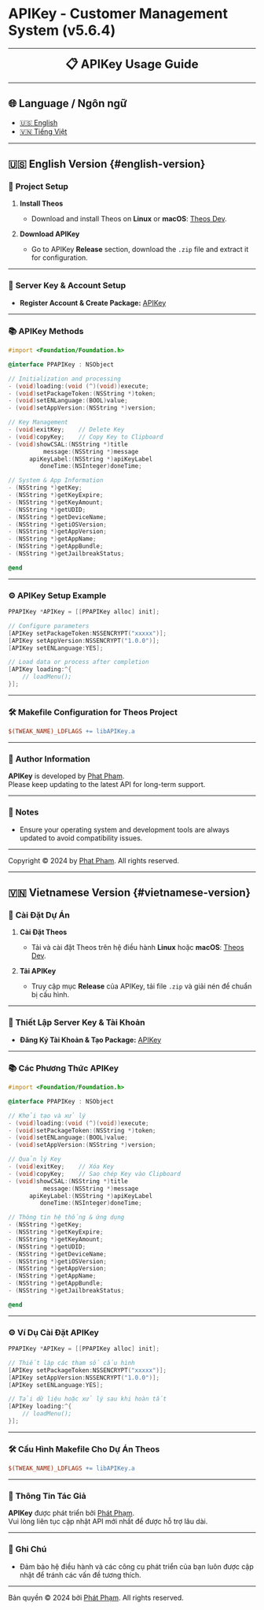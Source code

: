 # APIKey - Customer Management System (v5.6.4)

---

<p align="center">
  <font size="5"><b>📋 APIKey Usage Guide</b></font>
</p>

---

## 🌐 Language / Ngôn ngữ

- [🇺🇸 English](#english-version)
- [🇻🇳 Tiếng Việt](#vietnamese-version)

---

## 🇺🇸 English Version {#english-version}

### 🚀 **Project Setup**

1. **Install Theos**

   - Download and install Theos on **Linux** or **macOS**: [Theos Dev](https://theos.dev).

2. **Download APIKey**
   - Go to APIKey **Release** section, download the `.zip` file and extract it for configuration.

---

### 🔑 **Server Key & Account Setup**

- **Register Account & Create Package:** [APIKey](https://new.ppapikey.xyz)

---

### 📚 **APIKey Methods**

```objective-c
#import <Foundation/Foundation.h>

@interface PPAPIKey : NSObject

// Initialization and processing
- (void)loading:(void (^)(void))execute;
- (void)setPackageToken:(NSString *)token;
- (void)setENLanguage:(BOOL)value;
- (void)setAppVersion:(NSString *)version;

// Key Management
- (void)exitKey;    // Delete Key
- (void)copyKey;    // Copy Key to Clipboard
- (void)showCSAL:(NSString *)title
          message:(NSString *)message
      apiKeyLabel:(NSString *)apiKeyLabel
         doneTime:(NSInteger)doneTime;

// System & App Information
- (NSString *)getKey;
- (NSString *)getKeyExpire;
- (NSString *)getKeyAmount;
- (NSString *)getUDID;
- (NSString *)getDeviceName;
- (NSString *)getiOSVersion;
- (NSString *)getAppVersion;
- (NSString *)getAppName;
- (NSString *)getAppBundle;
- (NSString *)getJailbreakStatus;

@end
```

---

### ⚙️ **APIKey Setup Example**

```objective-c
PPAPIKey *APIKey = [[PPAPIKey alloc] init];

// Configure parameters
[APIKey setPackageToken:NSSENCRYPT("xxxxx")];
[APIKey setAppVersion:NSSENCRYPT("1.0.0")];
[APIKey setENLanguage:YES];

// Load data or process after completion
[APIKey loading:^{
    // loadMenu();
}];
```

---

### 🛠️ **Makefile Configuration for Theos Project**

```makefile
$(TWEAK_NAME)_LDFLAGS += libAPIKey.a
```

---

### 👤 **Author Information**

**APIKey** is developed by [Phat Pham](https://t.me/pdp7803).  
Please keep updating to the latest API for long-term support.

---

### 📄 **Notes**

- Ensure your operating system and development tools are always updated to avoid compatibility issues.

---

Copyright © 2024 by [Phat Pham](https://t.me/pdp7803). All rights reserved.

---

## 🇻🇳 Vietnamese Version {#vietnamese-version}

### 🚀 **Cài Đặt Dự Án**

1. **Cài Đặt Theos**

   - Tải và cài đặt Theos trên hệ điều hành **Linux** hoặc **macOS**: [Theos Dev](https://theos.dev).

2. **Tải APIKey**
   - Truy cập mục **Release** của APIKey, tải file `.zip` và giải nén để chuẩn bị cấu hình.

---

### 🔑 **Thiết Lập Server Key & Tài Khoản**

- **Đăng Ký Tài Khoản & Tạo Package:** [APIKey](https://new.ppapikey.xyz)

---

### 📚 **Các Phương Thức APIKey**

```objective-c
#import <Foundation/Foundation.h>

@interface PPAPIKey : NSObject

// Khởi tạo và xử lý
- (void)loading:(void (^)(void))execute;
- (void)setPackageToken:(NSString *)token;
- (void)setENLanguage:(BOOL)value;
- (void)setAppVersion:(NSString *)version;

// Quản lý Key
- (void)exitKey;    // Xóa Key
- (void)copyKey;    // Sao chép Key vào Clipboard
- (void)showCSAL:(NSString *)title
          message:(NSString *)message
      apiKeyLabel:(NSString *)apiKeyLabel
         doneTime:(NSInteger)doneTime;

// Thông tin hệ thống & ứng dụng
- (NSString *)getKey;
- (NSString *)getKeyExpire;
- (NSString *)getKeyAmount;
- (NSString *)getUDID;
- (NSString *)getDeviceName;
- (NSString *)getiOSVersion;
- (NSString *)getAppVersion;
- (NSString *)getAppName;
- (NSString *)getAppBundle;
- (NSString *)getJailbreakStatus;

@end
```

---

### ⚙️ **Ví Dụ Cài Đặt APIKey**

```objective-c
PPAPIKey *APIKey = [[PPAPIKey alloc] init];

// Thiết lập các tham số cấu hình
[APIKey setPackageToken:NSSENCRYPT("xxxxx")];
[APIKey setAppVersion:NSSENCRYPT("1.0.0")];
[APIKey setENLanguage:YES];

// Tải dữ liệu hoặc xử lý sau khi hoàn tất
[APIKey loading:^{
    // loadMenu();
}];
```

---

### 🛠️ **Cấu Hình Makefile Cho Dự Án Theos**

```makefile
$(TWEAK_NAME)_LDFLAGS += libAPIKey.a
```

---

### 👤 **Thông Tin Tác Giả**

**APIKey** được phát triển bởi [Phát Phạm](https://t.me/pdp7803).  
Vui lòng liên tục cập nhật API mới nhất để được hỗ trợ lâu dài.

---

### 📄 **Ghi Chú**

- Đảm bảo hệ điều hành và các công cụ phát triển của bạn luôn được cập nhật để tránh các vấn đề tương thích.

---

Bản quyền © 2024 bởi [Phát Phạm](https://t.me/pdp7803). All rights reserved.
